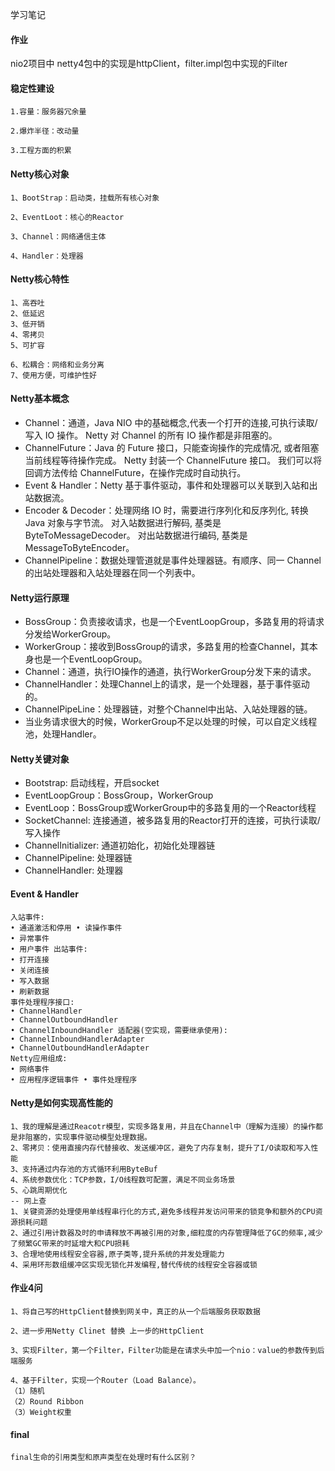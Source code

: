 学习笔记

#### 作业

nio2项目中 netty4包中的实现是httpClient，filter.impl包中实现的Filter


#### 稳定性建设
```
1.容量：服务器冗余量

2.爆炸半径：改动量

3.工程方面的积累

```

#### Netty核心对象

````
1、BootStrap：启动类，挂载所有核心对象

2、EventLoot：核心的Reactor

3、Channel：网络通信主体

4、Handler：处理器

````

#### Netty核心特性

````
1、高吞吐
2、低延迟
3、低开销
4、零拷贝
5、可扩容

6、松耦合：网络和业务分离
7、使用方便，可维护性好
````

#### Netty基本概念

- Channel：通道，Java NIO 中的基础概念,代表一个打开的连接,可执行读取/写入 IO 操作。 Netty 对 Channel 的所有 IO 操作都是非阻塞的。
- ChannelFuture：Java 的 Future 接口，只能查询操作的完成情况, 或者阻塞当前线程等待操作完成。 Netty 封装一个 ChannelFuture 接口。
                 我们可以将回调方法传给 ChannelFuture，在操作完成时自动执行。
- Event & Handler：Netty 基于事件驱动，事件和处理器可以关联到入站和出站数据流。
- Encoder & Decoder：处理网络 IO 时，需要进行序列化和反序列化, 转换 Java 对象与字节流。 对入站数据进行解码, 基类是 ByteToMessageDecoder。 对出站数据进行编码, 基类是 MessageToByteEncoder。
- ChannelPipeline：数据处理管道就是事件处理器链。有顺序、同一 Channel 的出站处理器和入站处理器在同一个列表中。

#### Netty运行原理

- BossGroup：负责接收请求，也是一个EventLoopGroup，多路复用的将请求分发给WorkerGroup。
- WorkerGroup：接收到BossGroup的请求，多路复用的检查Channel，其本身也是一个EventLoopGroup。
- Channel：通道，执行IO操作的通道，执行WorkerGroup分发下来的请求。
- ChannelHandler：处理Channel上的请求，是一个处理器，基于事件驱动的。
- ChannelPipeLine：处理器链，对整个Channel中出站、入站处理器的链。
- 当业务请求很大的时候，WorkerGroup不足以处理的时候，可以自定义线程池，处理Handler。

#### Netty关键对象

- Bootstrap: 启动线程，开启socket 
- EventLoopGroup：BossGroup，WorkerGroup
- EventLoop：BossGroup或WorkerGroup中的多路复用的一个Reactor线程
- SocketChannel: 连接通道，被多路复用的Reactor打开的连接，可执行读取/写入操作
- ChannelInitializer: 通道初始化，初始化处理器链
- ChannelPipeline: 处理器链 
- ChannelHandler: 处理器

#### Event & Handler
````
入站事件:
• 通道激活和停用 • 读操作事件
• 异常事件
• 用户事件 出站事件:
• 打开连接
• 关闭连接
• 写入数据
• 刷新数据
事件处理程序接口:
• ChannelHandler
• ChannelOutboundHandler
• ChannelInboundHandler 适配器(空实现，需要继承使用):
• ChannelInboundHandlerAdapter
• ChannelOutboundHandlerAdapter
Netty应用组成:
• 网络事件
• 应用程序逻辑事件 • 事件处理程序
````

#### Netty是如何实现高性能的

```
1、我的理解是通过Reacotr模型，实现多路复用，并且在Channel中（理解为连接）的操作都是非阻塞的，实现事件驱动模型处理数据。
2、零拷贝：使用直接内存代替接收、发送缓冲区，避免了内存复制，提升了I/O读取和写入性能
3、支持通过内存池的方式循环利用ByteBuf
4、系统参数优化：TCP参数，I/O线程数可配置，满足不同业务场景
5、心跳周期优化
-- 网上查
1、关键资源的处理使用单线程串行化的方式,避免多线程并发访问带来的锁竞争和额外的CPU资源损耗问题
2、通过引用计数器及时的申请释放不再被引用的对象,细粒度的内存管理降低了GC的频率,减少了频繁GC带来的时延增大和CPU损耗
3、合理地使用线程安全容器,原子类等,提升系统的并发处理能力
4、采用环形数组缓冲区实现无锁化并发编程,替代传统的线程安全容器或锁
```

#### 作业4问

```
1、将自己写的HttpClient替换到网关中，真正的从一个后端服务获取数据

2、进一步用Netty Clinet 替换 上一步的HttpClient

3、实现Filter，第一个Filter，Filter功能是在请求头中加一个nio：value的参数传到后端服务

4、基于Filter，实现一个Router（Load Balance）。
（1）随机
（2）Round Ribbon
（3）Weight权重
```

#### final
````
final生命的引用类型和原声类型在处理时有什么区别？

````
